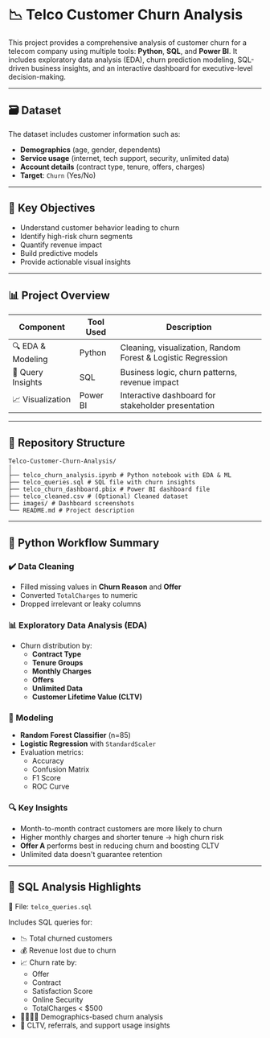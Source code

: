 # 📉 Telco Customer Churn Analysis

This project provides a comprehensive analysis of customer churn for a telecom company using multiple tools: **Python**, **SQL**, and **Power BI**. It includes exploratory data analysis (EDA), churn prediction modeling, SQL-driven business insights, and an interactive dashboard for executive-level decision-making.

---

## 🗃️ Dataset

The dataset includes customer information such as:

- **Demographics** (age, gender, dependents)
- **Service usage** (internet, tech support, security, unlimited data)
- **Account details** (contract type, tenure, offers, charges)
- **Target**: `Churn` (Yes/No)

---

## 📌 Key Objectives

- Understand customer behavior leading to churn  
- Identify high-risk churn segments  
- Quantify revenue impact  
- Build predictive models  
- Provide actionable visual insights  

---

## 📊 Project Overview

| Component        | Tool Used     | Description |
|------------------|---------------|-------------|
| 🔍 EDA & Modeling | Python        | Cleaning, visualization, Random Forest & Logistic Regression |
| 💾 Query Insights | SQL           | Business logic, churn patterns, revenue impact |
| 📈 Visualization  | Power BI      | Interactive dashboard for stakeholder presentation |

---

## 📁 Repository Structure
```
Telco-Customer-Churn-Analysis/
│
├── telco_churn_analysis.ipynb # Python notebook with EDA & ML
├── telco_queries.sql # SQL file with churn insights
├── telco_churn_dashboard.pbix # Power BI dashboard file
├── telco_cleaned.csv # (Optional) Cleaned dataset
├── images/ # Dashboard screenshots
└── README.md # Project description
```

---

## 🧹 Python Workflow Summary

### ✔️ Data Cleaning

- Filled missing values in **Churn Reason** and **Offer**
- Converted `TotalCharges` to numeric
- Dropped irrelevant or leaky columns

### 📊 Exploratory Data Analysis (EDA)

- Churn distribution by:
  - **Contract Type**
  - **Tenure Groups**
  - **Monthly Charges**
  - **Offers**
  - **Unlimited Data**
  - **Customer Lifetime Value (CLTV)**

### 🤖 Modeling

- **Random Forest Classifier** (n=85)
- **Logistic Regression** with `StandardScaler`
- Evaluation metrics:
  - Accuracy
  - Confusion Matrix
  - F1 Score
  - ROC Curve

### 🔍 Key Insights

- Month-to-month contract customers are more likely to churn  
- Higher monthly charges and shorter tenure → high churn risk  
- **Offer A** performs best in reducing churn and boosting CLTV  
- Unlimited data doesn't guarantee retention  

---

## 🧾 SQL Analysis Highlights

📄 File: `telco_queries.sql`

Includes SQL queries for:

- 📉 Total churned customers  
- 💰 Revenue lost due to churn  
- 📈 Churn rate by:
  - Offer  
  - Contract  
  - Satisfaction Score  
  - Online Security  
  - TotalCharges < $500  
- 👨‍👩‍👧‍👦 Demographics-based churn analysis  
- 🧠 CLTV, referrals, and support usage insights


